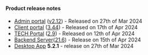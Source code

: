 #### Product release notes
* [Admin portal](/configs/release-notes/admin) ([v2.12](/configs/release-notes/admin/v2.12)) - Released on 27th of Mar 2024
* [Client portal](/configs/release-notes/portal) ([3.44](/configs/release-notes/portal/v3.45)) - Released on 17th of Apr 2024
* [TECH Portal](/configs/release-notes/tech) ([2.9](/configs/release-notes/tech/v2.9)) - Released on 12th of Apr 2024
* [Backend Server](/configs/release-notes/server)([21.6](/configs/release-notes/server)) - Release on 15th of Apr 2024
* [Desktop App](/configs/release-notes/desktop) **5.2.1** - release on 27th of Mar 2024
